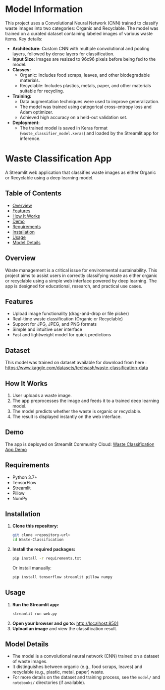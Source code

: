 # Model Information

This project uses a Convolutional Neural Network (CNN) trained to classify waste images into two categories: Organic and Recyclable. The model was trained on a curated dataset containing labeled images of various waste items. Key details:

- **Architecture:** Custom CNN with multiple convolutional and pooling layers, followed by dense layers for classification.
- **Input Size:** Images are resized to 96x96 pixels before being fed to the model.
- **Classes:**
  - Organic: Includes food scraps, leaves, and other biodegradable materials.
  - Recyclable: Includes plastics, metals, paper, and other materials suitable for recycling.
- **Training:**
  - Data augmentation techniques were used to improve generalization.
  - The model was trained using categorical cross-entropy loss and Adam optimizer.
  - Achieved high accuracy on a held-out validation set.
- **Deployment:**
  - The trained model is saved in Keras format (`waste_classifier_model.keras`) and loaded by the Streamlit app for inference.

# Waste Classification App

A Streamlit web application that classifies waste images as either Organic or Recyclable using a deep learning model.

## Table of Contents
- [Overview](#overview)
- [Features](#features)
- [How It Works](#how-it-works)
- [Demo](#demo)
- [Requirements](#requirements)
- [Installation](#installation)
- [Usage](#usage)
- [Model Details](#model-details)

## Overview
Waste management is a critical issue for environmental sustainability. This project aims to assist users in correctly classifying waste as either organic or recyclable using a simple web interface powered by deep learning. The app is designed for educational, research, and practical use cases.

## Features
- Upload image functionality (drag-and-drop or file picker)
- Real-time waste classification (Organic or Recyclable)
- Support for JPG, JPEG, and PNG formats
- Simple and intuitive user interface
- Fast and lightweight model for quick predictions

## Dataset

This model was trained on dataset available for download from here : https://www.kaggle.com/datasets/techsash/waste-classification-data

## How It Works
1. User uploads a waste image.
2. The app preprocesses the image and feeds it to a trained deep learning model.
3. The model predicts whether the waste is organic or recyclable.
4. The result is displayed instantly on the web interface.

## Demo
The app is deployed on Streamlit Community Cloud:
[Waste Classification App Demo](https://wasteclassification2645.streamlit.app/)

## Requirements
- Python 3.7+
- TensorFlow
- Streamlit
- Pillow
- NumPy

## Installation
1. **Clone this repository:**
   ```bash
   git clone <repository-url>
   cd Waste-Classification
   ```
2. **Install the required packages:**
   ```bash
   pip install -r requirements.txt
   ```
   Or install manually:
   ```bash
   pip install tensorflow streamlit pillow numpy
   ```

## Usage
1. **Run the Streamlit app:**
   ```bash
   streamlit run web.py
   ```
2. **Open your browser and go to:**
   [http://localhost:8501](http://localhost:8501)
3. **Upload an image** and view the classification result.

## Model Details
- The model is a convolutional neural network (CNN) trained on a dataset of waste images.
- It distinguishes between organic (e.g., food scraps, leaves) and recyclable (e.g., plastic, metal, paper) waste.
- For more details on the dataset and training process, see the `model/` and `notebooks/` directories (if available).





